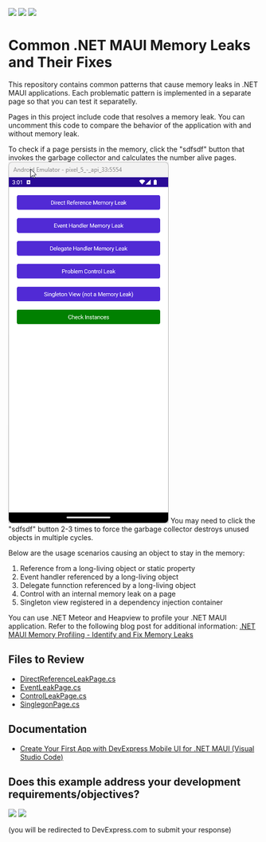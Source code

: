 <!-- default badges list -->
[![](https://img.shields.io/badge/Open_in_DevExpress_Support_Center-FF7200?style=flat-square&logo=DevExpress&logoColor=white)](https://supportcenter.devexpress.com/ticket/details/T1249529)
[![](https://img.shields.io/badge/📖_How_to_use_DevExpress_Examples-e9f6fc?style=flat-square)](https://docs.devexpress.com/GeneralInformation/403183)
[![](https://img.shields.io/badge/💬_Leave_Feedback-feecdd?style=flat-square)](#does-this-example-address-your-development-requirementsobjectives)
<!-- default badges end -->
# Common .NET MAUI Memory Leaks and Their Fixes

This repository contains common patterns that cause memory leaks in .NET MAUI applications. Each problematic pattern is implemented in a separate page so that you can test it separatelly. 

Pages in this project include code that resolves a memory leak. You can uncomment this code to compare the behavior of the application with and without memory leak.

To check if a page persists in the memory, click the "sdfsdf" button that invokes the garbage collector and calculates the number alive pages.
![Project Demonstration](./img/ProjectDemonstration.gif)
You may need to click the "sdfsdf" button 2-3 times to force the garbage collector destroys unused objects in multiple cycles. 

Below are the usage scenarios causing an object to stay in the memory:

1. Reference from a long-living object or static property
2. Event handler referenced by a long-living object
3. Delegate funnction  referenced by a long-living object
4. Control with an internal memory leak on a page
5. Singleton view registered in a dependency injection container

You can use .NET Meteor and Heapview to profile your .NET MAUI application. Refer to the following blog post for additional information: [.NET MAUI Memory Profiling - Identify and Fix Memory Leaks](https://community.devexpress.com/blogs/mobile/archive/2024/08/21/net-maui-memory-profiling-identify-and-fix-memory-leaks.aspx)

## Files to Review

- [DirectReferenceLeakPage.cs](./CS/TypicalMemoryLeaks/Pages/DirectReferenceLeakPage.xaml.cs)
- [EventLeakPage.cs](./CS/TypicalMemoryLeaks/Pages/EventLeakPage.xaml.cs)
- [ControlLeakPage.cs](./CS/TypicalMemoryLeaks/Pages/ControlLeakPage.xaml.cs)
- [SinglegonPage.cs](./CS/TypicalMemoryLeaks/Pages/SinglegonPage.xaml.cs)


## Documentation

- [Create Your First App with DevExpress Mobile UI for .NET MAUI (Visual Studio Code)](https://docs.devexpress.com/MAUI/404815/get-started/build-your-first-app-vscode)

<!-- feedback -->
## Does this example address your development requirements/objectives?

[<img src="https://www.devexpress.com/support/examples/i/yes-button.svg"/>](https://www.devexpress.com/support/examples/survey.xml?utm_source=github&utm_campaign=common-maui-memory-leaks&~~~was_helpful=yes) [<img src="https://www.devexpress.com/support/examples/i/no-button.svg"/>](https://www.devexpress.com/support/examples/survey.xml?utm_source=github&utm_campaign=common-maui-memory-leaks&~~~was_helpful=no)

(you will be redirected to DevExpress.com to submit your response)
<!-- feedback end -->
